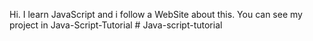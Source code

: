 Hi. I learn JavaScript and i follow a WebSite about this. You can see my project in Java-Script-Tutorial # Java-script-tutorial
